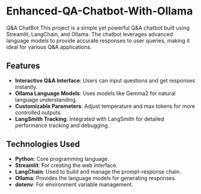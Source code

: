 # Enhanced-QA-Chatbot-With-Ollama
Q&A ChatBot
This project is a simple yet powerful Q&A chatbot built using Streamlit, LangChain, and Ollama. The chatbot leverages advanced language models to provide accurate responses to user queries, making it ideal for various Q&A applications.

## Features

- **Interactive Q&A Interface**: Users can input questions and get responses instantly.
- **Ollama Language Models**: Uses models like Gemma2 for natural language understanding.
- **Customizable Parameters**: Adjust temperature and max tokens for more controlled outputs.
- **LangSmith Tracking**: Integrated with LangSmith for detailed performance tracking and debugging.

## Technologies Used

- **Python**: Core programming language.
- **Streamlit**: For creating the web interface.
- **LangChain**: Used to build and manage the prompt-response chain.
- **Ollama**: Provides the language models for generating responses.
- **dotenv**: For environment variable management.
